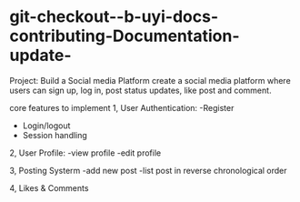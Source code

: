 # git-checkout--b-uyi-docs-contributing-Documentation-update-
Project: Build a Social media Platform
create a social media platform where users can sign up, log in, post status updates, like post and comment.

core features to implement
1, User Authentication:
-Register
- Login/logout
- Session handling


2, User Profile:
-view profile
-edit profile


3, Posting Systerm
-add new post
-list post in reverse chronological order



4, Likes & Comments
